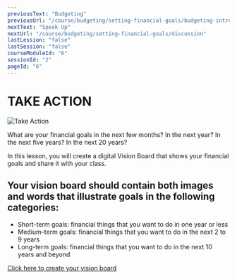 ```yaml
---
previousText: "Budgeting"
previousUrl: "/course/budgeting/setting-financial-goals/budgeting-intro"
nextText: "Speak Up"
nextUrl: "/course/budgeting/setting-financial-goals/discussion"
lastLession: "false"
lastSession: "false"
courseModuleId: "6"
sessionId: "2"
pageId: "6"
---
```



# TAKE ACTION
![Take Action](/assets/img/take-action.jpg)

What are your financial goals in the next few months? In the next year? In the next five years? In the next 20 years?

In this lesson, you will create a digital Vision Board that shows your financial goals and share it with your class. 

## Your vision board should contain both images and words that illustrate goals in the following categories:

- Short-term goals: financial things that you want to do in one year or less
- Medium-term goals: financial things that you want to do in the next 2 to 9 years
- Long-term goals: financial things that you want to do in the next 10 years and beyond


[Click here to create your vision board](https://jamboard.google.com/d/13_keizrwCVA8uWBApeTaOrxHSIJpzJ03Ozy3zCLEO-g/copy)


